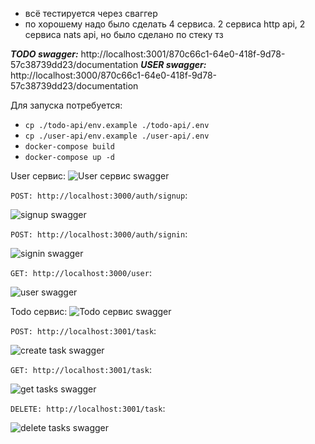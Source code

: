 * всё тестируется через сваггер
* по хорошему надо было сделать 4 сервиса. 2 сервиса http api, 2 сервиса nats api, но было сделано по стеку тз

___TODO swagger:___ http://localhost:3001/870c66c1-64e0-418f-9d78-57c38739dd23/documentation
___USER swagger:___ http://localhost:3000/870c66c1-64e0-418f-9d78-57c38739dd23/documentation

Для запуска потребуется:

* ``cp ./todo-api/env.example ./todo-api/.env``
* ``cp ./user-api/env.example ./user-api/.env``
* ``docker-compose build``
* ``docker-compose up -d``

User сервис:
![User сервис swagger](img/user_api.png)

``POST: http://localhost:3000/auth/signup``:

![signup swagger](img/signup.png)

``POST: http://localhost:3000/auth/signin``:

![signin swagger](img/signin.png)

``GET: http://localhost:3000/user``:

![user swagger](img/user.png)

Todo сервис:
![Todo сервис swagger](img/todo_api.png)

``POST: http://localhost:3001/task``:

![create task swagger](img/create_task.png)

``GET: http://localhost:3001/task``:

![get tasks swagger](img/get_all_tasks.png)

``DELETE: http://localhost:3001/task``:

![delete tasks swagger](img/delete_task.png)
